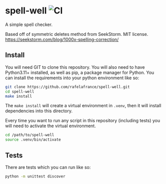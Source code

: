 # spell-well ![CI](https://github.com/rafelafrance/spell-well/workflows/CI/badge.svg)
A simple spell checker.

Based off of symmetric deletes method from SeekStorm. MIT license.
https://seekstorm.com/blog/1000x-spelling-correction/

## Install

You will need GIT to clone this repository. You will also need to have Python3.11+ installed, as well as pip, a package manager for Python.
You can install the requirements into your python environment like so:

```zsh
git clone https://github.com/rafelafrance/spell-well.git
cd spell-well
make install
```

The `make install` will create a virtual environment in `.venv`, then it will install dependencies into this directory.

Every time you want to run any script in this repository (including tests) you will need to activate the virtual environment.

```zsh
cd /path/to/spell-well
source .venv/bin/activate
```

## Tests

There are tests which you can run like so:

```zsh
python -m unittest discover
```
